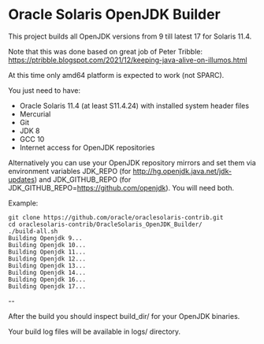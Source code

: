 # Oracle Solaris OpenJDK Builder

This project builds all OpenJDK versions from 9 till latest 17 for Solaris 11.4.

Note that this was done based on great job of Peter Tribble:
https://ptribble.blogspot.com/2021/12/keeping-java-alive-on-illumos.html

At this time only amd64 platform is expected to work (not SPARC).

You just need to have:
- Oracle Solaris 11.4 (at least S11.4.24) with installed system header files
- Mercurial
- Git
- JDK 8
- GCC 10
- Internet access for OpenJDK repositories

Alternatively you can use your OpenJDK repository mirrors and set them via
environment variables JDK_REPO (for http://hg.openjdk.java.net/jdk-updates)
and JDK_GITHUB_REPO (for JDK_GITHUB_REPO=https://github.com/openjdk).
You will need both.


Example:

```
git clone https://github.com/oracle/oraclesolaris-contrib.git
cd oraclesolaris-contrib/OracleSolaris_OpenJDK_Builder/
./build-all.sh
Building Openjdk 9...
Building Openjdk 10...
Building Openjdk 11...
Building Openjdk 12...
Building Openjdk 13...
Building Openjdk 14...
Building Openjdk 16...
Building Openjdk 17...
```

--

After the build you should inspect build_dir/ for your OpenJDK binaries.

Your build log files will be available in logs/ directory.
